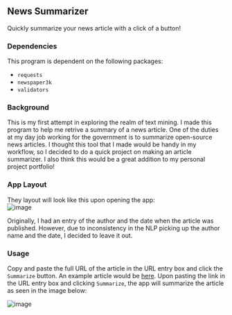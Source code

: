 ## News Summarizer
Quickly summarize your news article with a click of a button!

### Dependencies
This program is dependent on the following packages:  
- `requests`  
- `newspaper3k`  
- `validators`

### Background  
This is my first attempt in exploring the realm of text mining. I made this program to help me retrive a summary of a news article. One of the duties at my day job working for the government is to summarize open-source news articles. I thought this tool that I made would be handy in my workflow, so I decided to do a quick project on making an article summarizer. I also think this would be a great addition to my personal project portfolio!

### App Layout  
They layout will look like this upon opening the app:  
![image](https://user-images.githubusercontent.com/72810148/177448741-5897b1ad-53fc-48b1-a445-88499bb9ede7.png)

Originally, I had an entry of the author and the date when the article was published. However, due to inconsistency in the NLP picking up the author name and the date, I decided to leave it out.

### Usage

Copy and paste the full URL of the article in the URL entry box and click the `Summarize` button. An example article would be [here](https://www.nature.com/articles/d41586-022-01730-y). Upon pasting the link in the URL entry box and clicking `Summarize`, the app will summarize the article as seen in the image below:

![image](https://user-images.githubusercontent.com/72810148/177449323-bd0a038d-4b02-4c0d-a311-bf16db1337fd.png)
